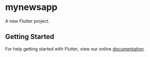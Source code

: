 # mynewsapp

A new Flutter project.

## Getting Started

For help getting started with Flutter, view our online
[documentation](https://flutter.io/).
